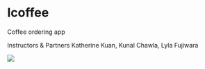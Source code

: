# Icoffee
Coffee ordering app

Instructors & Partners
Katherine Kuan,
Kunal Chawla,
Lyla Fujiwara

<img src="http://i.imgur.com/xlTlxOC.png"/>
